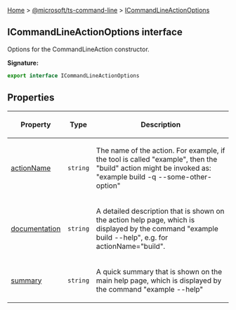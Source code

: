 [Home](./index) &gt; [@microsoft/ts-command-line](./ts-command-line.md) &gt; [ICommandLineActionOptions](./ts-command-line.icommandlineactionoptions.md)

## ICommandLineActionOptions interface

Options for the CommandLineAction constructor.

<b>Signature:</b>

```typescript
export interface ICommandLineActionOptions 
```

## Properties

|  <p>Property</p> | <p>Type</p> | <p>Description</p> |
|  --- | --- | --- |
|  <p>[actionName](./ts-command-line.icommandlineactionoptions.actionname.md)</p> | <p>`string`</p> | <p>The name of the action. For example, if the tool is called "example", then the "build" action might be invoked as: "example build -q --some-other-option"</p> |
|  <p>[documentation](./ts-command-line.icommandlineactionoptions.documentation.md)</p> | <p>`string`</p> | <p>A detailed description that is shown on the action help page, which is displayed by the command "example build --help", e.g. for actionName="build".</p> |
|  <p>[summary](./ts-command-line.icommandlineactionoptions.summary.md)</p> | <p>`string`</p> | <p>A quick summary that is shown on the main help page, which is displayed by the command "example --help"</p> |

